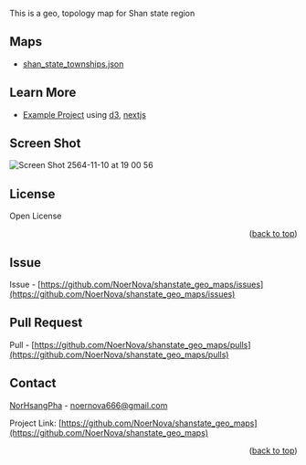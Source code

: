 This is a geo, topology map for Shan state region

## Maps

- [shan_state_townships.json](maps/shan_state_townships.json)

## Learn More

- [Example Project](example/shanstate_d3_geomap) using [d3](https://d3js.org/), [nextjs](https://nextjs.org/)

## Screen Shot
![Screen Shot 2564-11-10 at 19 00 56](https://user-images.githubusercontent.com/9565672/141111012-62cc6436-49fb-46a9-89c5-e34e871c56c9.png)

<!-- LICENSE -->
## License

Open License

<p align="right">(<a href="#top">back to top</a>)</p>


<!-- ISSUE -->
## Issue
Issue - [https://github.com/NoerNova/shanstate_geo_maps/issues](https://github.com/NoerNova/shanstate_geo_maps/issues)

<!-- PULL -->
## Pull Request
Pull - [https://github.com/NoerNova/shanstate_geo_maps/pulls](https://github.com/NoerNova/shanstate_geo_maps/pulls)

<!-- CONTACT -->
## Contact

[NorHsangPha](https://noernova.com) - noernova666@gmail.com

Project Link: [https://github.com/NoerNova/shanstate_geo_maps](https://github.com/NoerNova/shanstate_geo_maps)

<p align="right">(<a href="#top">back to top</a>)</p>